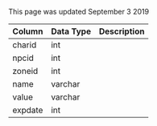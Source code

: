 This page was updated September 3 2019

| Column  | Data Type | Description |
| ------- | --------- | ----------- |
| charid  | int       |             |
| npcid   | int       |             |
| zoneid  | int       |             |
| name    | varchar   |             |
| value   | varchar   |             |
| expdate | int       |             |